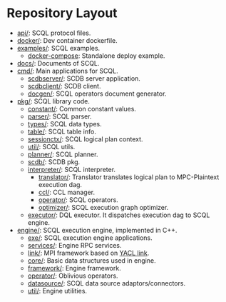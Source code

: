 # Repository Layout

- [api/](api/): SCQL protocol files.
- [docker/](docker/): Dev container dockerfile.
- [examples/](examples/): SCQL examples.
  - [docker-compose](examples/docker-compose/): Standalone deploy example.
- [docs/](docs/): Documents of SCQL.
- [cmd/](cmd/): Main applications for SCQL.
  - [scdbserver/](cmd/scdbserver/): SCDB server application.
  - [scdbclient/](cmd/scdbclient/): SCDB client.
  - [docgen/](cmd/docgen/): SCQL operators document generator.
- [pkg/](pkg/): SCQL library code.
  - [constant/](pkg/constant/): Common constant values.
  - [parser/](pkg/parser/): SCQL parser.
  - [types/](pkg/types/): SCQL data types.
  - [table/](pkg/table/): SCQL table info.
  - [sessionctx/](pkg/sessionctx/): SCQL logical plan context.
  - [util/](pkg/util/): SCQL utils.
  - [planner/](pkg/planner/): SCQL planner.
  - [scdb/](pkg/scdb/): SCDB pkg.
  - [interpreter/](pkg/interpreter/): SCQL interpreter.
    - [translator/](pkg/interpreter/translator/): Translator translates logical plan to MPC-Plaintext execution dag.
    - [ccl/](pkg/interpreter/ccl/): CCL manager.
    - [operator/](pkg/interpreter/operator/): SCQL operators.
    - [optimizer/](pkg/interpreter/optimizer): SCQL execution graph optimizer.
  - [executor/](pkg/executor/): DQL executor. It dispatches execution dag to SCQL engine.
- [engine/](engine/): SCQL execution engine, implemented in C++.
  - [exe/](engine/exe/): SCQL execution engine applications.
  - [services/](engine/services/): Engine RPC services.
  - [link/](engine/link/): MPI framework based on [YACL link](https://github.com/secretflow/yacl/tree/main/yacl/link).
  - [core/](engine/core/): Basic data structures used in engine.
  - [framework/](engine/framework/): Engine framework.
  - [operator/](engine/operator/): Oblivious operators.
  - [datasource/](engine/datasource/): SCQL data source adaptors/connectors.
  - [util/](engine/util/): Engine utilities.
